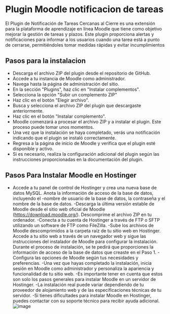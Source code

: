 
# Plugin Moodle notificacion de tareas

El Plugin de Notificación de Tareas Cercanas al Cierre es una extensión para la plataforma de aprendizaje en línea Moodle que tiene como objetivo mejorar la gestión de tareas y plazos. Este plugin proporciona alertas y notificaciones para informar a los usuarios cuando una tarea está a punto de cerrarse, permitiéndoles tomar medidas rápidas y evitar incumplimientos


## Pasos para la instalacion

 - Descarga el archivo ZIP del plugin desde el repositorio de GitHub. 
- Accede a tu instancia de Moodle como administrador.
- Navega hasta la página de administración del sitio.
- En la sección "Plugins", haz clic en "Instalar complementos".
- Selecciona la opción "Subir un complemento ZIP"
- Haz clic en el botón "Elegir archivo".
- Busca y selecciona el archivo ZIP del plugin que descargaste anteriormente.
- Haz clic en el botón "Instalar complemento".
- Moodle comenzará a procesar el archivo ZIP y a instalar el plugin. Este proceso puede tomar unos momentos.
- Una vez que la instalación se haya completado, verás una notificación indicando que el plugin se instaló correctamente.
- Regresa a la página de inicio de Moodle y verifica que el plugin esté disponible y activo.
- Si es necesario, realiza la configuración adicional del plugin según las instrucciones proporcionadas en la documentación del plugin.

## Pasos Para Instalar Moodle en Hostinger

 - Accede a tu panel de control de Hostinger y crea una nueva base de datos MySQL. Anota la información de acceso de la base de datos, incluyendo el -nombre de usuario de la base de datos, la contraseña y el nombre de la base de datos.
-Descarga la última versión estable de Moodle desde el sitio web oficial de Moodle (https://download.moodle.org/). 
Descomprime el archivo ZIP en tu ordenador.
-Conecta a tu cuenta de Hostinger a través de FTP o SFTP utilizando un software de FTP como FileZilla.
-Sube los archivos de Moodle descomprimidos a la carpeta raíz de tu sitio web en Hostinger.
Accede a tu sitio web a través de un navegador web y sigue las instrucciones del instalador de Moodle para configurar la instalación. Durante el proceso de instalación, se te pedirá que proporciones la información de acceso de la base de datos que creaste en el Paso 1.
-Configura las opciones de Moodle según tus necesidades y preferencias.
-Una vez que hayas completado la instalación, inicia sesión en Moodle como administrador y personaliza la apariencia y funcionalidad de tu sitio web.
-Es importante tener en cuenta que estos son solo los pasos generales para instalar Moodle en un servidor de Hostinger.
-La instalación real puede variar dependiendo de tu proveedor de alojamiento web y de las especificaciones técnicas de tu servidor.
-Si tienes dificultades para instalar Moodle en Hostinger, puedes contactar con su soporte técnico para recibir ayuda adicional.
![image](https://github.com/ufpsarqui/bloque_tareaspendientes/assets/74570702/d6762978-b00d-4822-abc5-dfb89da6af9b)



